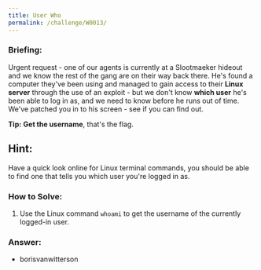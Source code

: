```yaml
---
title: User Who
permalink: /challenge/W0013/
---
```


### Briefing: 
Urgent request - one of our agents is currently at a Slootmaeker hideout and we know the rest of the gang are on their way back there. He's found a computer they've been using and managed to gain access to their **Linux server** through the use of an exploit - but we don't know **which user** he's been able to log in as, and we need to know before he runs out of time. We've patched you in to his screen - see if you can find out.

**Tip:** **Get the username**, that's the flag.

## Hint:
Have a quick look online for Linux terminal commands, you should be able to find one that tells you which user you're logged in as.

### How to Solve: 
1. Use the Linux command `whoami` to get the username of the currently logged-in user.

### Answer:
- borisvanwitterson